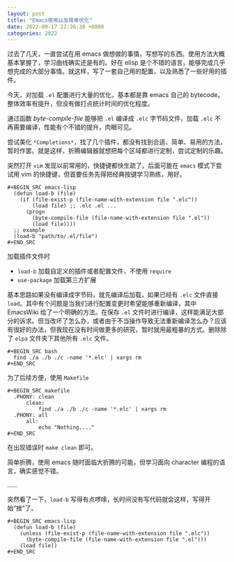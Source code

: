 ```yaml
---
layout: post
title: "Emacs使用以及简单优化"
date: 2022-09-17 22:26:30 +0800
categories: 2022
---
```



过去了几天，一直尝试在用 emacs 做想做的事情，写想写的东西。使用方法大概基本掌握了，学习曲线确实还是有的。好在 elisp 是个不错的语言，能够完成几乎想完成的大部分事情。就这样，写了一套自己用的配置，以及熟悉了一些好用的插件。

今天，对加载 `.el` 配置进行大量的优化，基本都是靠 emacs 自己的 bytecode。整体效率有提升，但没有做打点统计时间的优化程度。

通过函数 _byte-compile-file_ 能够把 `.el` 编译成 `.elc` 字节码文件，加载 `.elc` 不再需要编译，性能有个不错的提升，肉眼可见。

尝试美化 `*Completions*`，找了几个插件，都没有找到合适、简单、易用的方法，暂时作罢。就是这样，折腾编辑器就想把每个区域都进行定制，尝试定制的乐趣。

突然打开 `vim` 发现以前常用的，快捷键都快生疏了。后面可能在 `emacs` 模式下尝试用 vim 的快捷键，但首要任务先得把经典按键学习熟练，用好。

```
#+BEGIN_SRC emacs-lisp
  (defun load-b (file)
    (if (file-exist-p (file-name-with-extension file ".elc"))
        (load file) ;; .elc .el ...
      (progn
        (byte-compile-file (file-name-with-extension file ".el"))
        (load file))))
  ;; example
  (load-b "path/to/.el/file")
#+END_SRC
```

加载插件文件时

- `load-b` 加载自定义的插件或者配置文件，不使用 `require`
- `use-package` 加载第三方扩展

  
基本思路如果没有编译成字节码，就先编译后加载，如果已经有 `.elc` 文件直接 `load`。其中有个问题是当我们进行配置变更时希望能够重新编译，其中 EmacsWiki 给了一个明确的方法。在保存 `.el` 文件时进行编译，这样能满足大部分的诉求。但当改坏了怎么办，或者由于不当操作导致无法重新编译怎么办？应该有很好的办法，但我现在没有时间做更多的研究，暂时就用最粗暴的方式。删除除了 `elpa` 文件夹下其他所有 `.elc` 文件。

```
#+BEGIN_SRC bash
  find ./a ./b ./c -name '*.elc' | xargs rm
#+END_SRC
```

为了后续方便，使用 `Makefile`

```
#+BEGIN_SRC makefile
  .PHONY: clean
      clean:
          find ./a ./b ./c -name '*.elc' | xargs rm
  .PHONY: all
      all:
          echo "Nothing...."
#+END_SRC
```

在出现错误时 `make clean` 即可。

简单折腾，使用 emacs 随时面临大折腾的可能，但学习面向 character 编程的语言，确实感觉不错。

......

突然看了一下，`load-b` 写得有点啰嗦，长时间没有写代码就会这样，写得开始“挫”了。

```
#+BEGIN_SRC emacs-lisp
  (defun load-b (file)
    (unless (file-exist-p (file-name-with-extension file ".elc"))
      (byte-compile-file (file-name-with-extension file ".el")))
    (load file))
#+END_SRC
```
